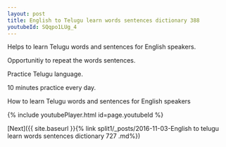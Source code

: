 ```yaml
---
layout: post
title: English to Telugu learn words sentences dictionary 388 
youtubeId: SQqpo1LUg_4
---
```

 
 
Helps to learn Telugu words and sentences for English speakers.

Opportunitiy to repeat the words sentences. 

Practice Telugu language. 
 
10 minutes practice every day. 
 
How to learn Telugu words and sentences for English speakers 
 
{% include youtubePlayer.html id=page.youtubeId %}
 
 
[Next]({{ site.baseurl }}{% link  split1/_posts/2016-11-03-English to telugu learn words sentences dictionary 727 .md%})
 

